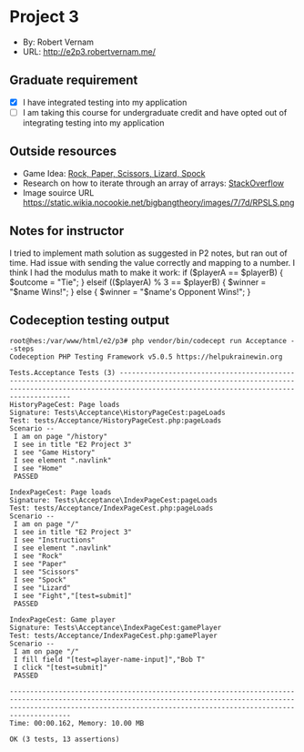 # Project 3
+ By: Robert Vernam
+ URL: <http://e2p3.robertvernam.me/>

## Graduate requirement
+ [x] I have integrated testing into my application
+ [ ] I am taking this course for undergraduate credit and have opted out of integrating testing into my application

## Outside resources
+ Game Idea: [Rock, Paper, Scissors, Lizard, Spock](https://bigbangtheory.fandom.com/wiki/Rock,_Paper,_Scissors,_Lizard,_Spock)
+ Research on how to iterate through an array of arrays: [StackOverflow](https://stackoverflow.com/questions/10131802/foreach-for-arrays-inside-of-an-array)
+ Image souirce URL https://static.wikia.nocookie.net/bigbangtheory/images/7/7d/RPSLS.png

## Notes for instructor
I tried to implement math solution as suggested in P2 notes, but ran out of time. Had issue with sending the value correctly and mapping to a number. I think I had the modulus math to make it work:
if ($playerA == $playerB) {
        $outcome = "Tie";
    } elseif (($playerA) % 3 == $playerB) {
        $winner = "$name Wins!";
    } else {
        $winner = "$name's Opponent Wins!";
}

## Codeception testing output
```
root@hes:/var/www/html/e2/p3# php vendor/bin/codecept run Acceptance --steps
Codeception PHP Testing Framework v5.0.5 https://helpukrainewin.org

Tests.Acceptance Tests (3) ------------------------------------------------------------------------------------------------------------------------------------------------------------------------------------------------------
HistoryPageCest: Page loads
Signature: Tests\Acceptance\HistoryPageCest:pageLoads
Test: tests/Acceptance/HistoryPageCest.php:pageLoads
Scenario --
 I am on page "/history"
 I see in title "E2 Project 3"
 I see "Game History"
 I see element ".navlink"
 I see "Home"
 PASSED 

IndexPageCest: Page loads
Signature: Tests\Acceptance\IndexPageCest:pageLoads
Test: tests/Acceptance/IndexPageCest.php:pageLoads
Scenario --
 I am on page "/"
 I see in title "E2 Project 3"
 I see "Instructions"
 I see element ".navlink"
 I see "Rock"
 I see "Paper"
 I see "Scissors"
 I see "Spock"
 I see "Lizard"
 I see "Fight","[test=submit]"
 PASSED 

IndexPageCest: Game player
Signature: Tests\Acceptance\IndexPageCest:gamePlayer
Test: tests/Acceptance/IndexPageCest.php:gamePlayer
Scenario --
 I am on page "/"
 I fill field "[test=player-name-input]","Bob T"
 I click "[test=submit]"
 PASSED 

---------------------------------------------------------------------------------------------------------------------------------------------------------------------------------------------------------------------------------
Time: 00:00.162, Memory: 10.00 MB

OK (3 tests, 13 assertions)
```